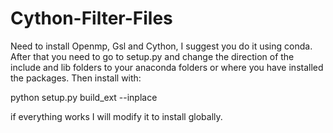 # Cython-Filter-Files


Need to install Openmp, Gsl and Cython, I suggest you do it using conda. 
After that you need to go to setup.py and change the direction of the include and lib folders to your anaconda folders or where you have installed the packages.
Then install with:

python setup.py build_ext --inplace

if everything works I will modify it to install globally.
